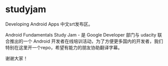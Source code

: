# studyjam
Developing Android Apps 中文srt发布区。

Android Fundamentals Study Jam - 是 Google Developer 部门与 udacity 联合推出的一个 Android 开发者在线培训活动，为了方便更多国内的开发者，我们特别在这里开一个repo，希望有能力的朋友协助翻译字幕。

谢谢大家！
